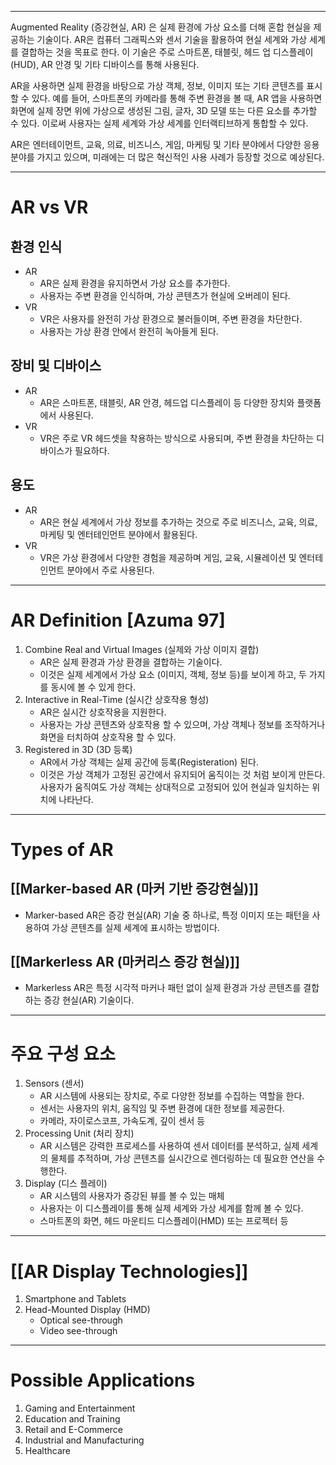 
---

Augmented Reality (증강현실, AR) 은 실제 환경에 가상 요소를 더해 혼합 현실을 제공하는 기술이다. AR은 컴퓨터 그래픽스와 센서 기술을 활용하여 현실 세계와 가상 세계를 결합하는 것을 목표로 한다. 이 기술은 주로 스마트폰, 태블릿, 헤드 업 디스플레이(HUD), AR 안경 및 기타 디바이스를 통해 사용된다.

AR을 사용하면 실제 환경을 바탕으로 가상 객체, 정보, 이미지 또는 기타 콘텐츠를 표시할 수 있다. 예를 들어, 스마트폰의 카메라를 통해 주변 환경을 볼 때, AR 앱을 사용하면 화면에 실제 장면 위에 가상으로 생성된 그림, 글자, 3D 모델 또는 다른 요소를 추가할 수 있다. 이로써 사용자는 실제 세계와 가상 세계를 인터랙티브하게 통합할 수 있다.

AR은 엔터테이먼트, 교육, 의료, 비즈니스, 게임, 마케팅 및 기타 분야에서 다양한 응용 분야를 가지고 있으며, 미래에는 더 많은 혁신적인 사용 사례가 등장할 것으로 예상된다.

---
# AR vs VR

## 환경 인식

- AR
  - AR은 실제 환경을 유지하면서 가상 요소를 추가한다.
  - 사용자는 주변 환경을 인식하며, 가상 콘텐츠가 현실에 오버레이 된다.
- VR
  - VR은 사용자를 완전히 가상 환경으로 불러들이며, 주변 환경을 차단한다.
  - 사용자는 가상 환경 안에서 완전히 녹아들게 된다.

## 장비 및 디바이스

- AR
  - AR은 스마트폰, 태블릿, AR 안경, 헤드업 디스플레이 등 다양한 장치와 플랫폼에서 사용된다.
- VR
  - VR은 주로 VR 헤드셋을 착용하는 방식으로 사용되며, 주변 환경을 차단하는 디바이스가 필요하다.

## 용도

- AR
  - AR은 현실 세계에서 가상 정보를 추가하는 것으로 주로 비즈니스, 교육, 의료, 마케팅 및 엔터테인먼트 분야에서 활용된다.
- VR
  - VR은 가상 환경에서 다양한 경험을 제공하며 게임, 교육, 시뮬레이션 및 엔터테인먼트 분야에서 주로 사용된다.

---
# AR Definition [Azuma 97]

1. Combine Real and Virtual Images (실제와 가상 이미지 결합)
   - AR은 실제 환경과 가상 환경을 결합하는 기술이다.
   - 이것은 실제 세계에서 가상 요소 (이미지, 객체, 정보 등)를 보이게 하고, 두 가지를 동시에 볼 수 있게 한다.
2. Interactive in Real-Time (실시간 상호작용 형성)
   - AR은 실시간 상호작용을 지원한다.
   - 사용자는 가상 콘텐츠와 상호작용 할 수 있으며, 가상 객체나 정보를 조작하거나 화면을 터치하여 상호작용 할 수 있다.
3. Registered in 3D (3D 등록)
   - AR에서 가상 객체는 실제 공간에 등록(Registeration) 된다.
   - 이것은 가상 객체가 고정된 공간에서 유지되어 움직이는 것 처럼 보이게 만든다. 사용자가 움직여도 가상 객체는 상대적으로 고정되어 있어 현실과 일치하는 위치에 나타난다.

---
# Types of AR

## [[Marker-based AR (마커 기반 증강현실)]]

- Marker-based AR은 증강 현실(AR) 기술 중 하나로, 특정 이미지 또는 패턴을 사용하여 가상 콘텐츠를 실제 세계에 표시하는 방법이다.
## [[Markerless AR (마커리스 증강 현실)]]

- Markerless AR은 특정 시각적 마커나 패턴 없이 실제 환경과 가상 콘텐츠를 결합하는 증강 현실(AR) 기술이다.

---
# 주요 구성 요소

1. Sensors (센서)
   - AR 시스템에 사용되는 장치로, 주로 다양한 정보를 수집하는 역할을 한다.
   - 센서는 사용자의 위치, 움직임 및 주변 환경에 대한 정보를 제공한다.
   - 카메라, 자이로스코프, 가속도계, 깊이 센서 등
2. Processing Unit (처리 장치)
   - AR 시스템은 강력한 프로세스를 사용하여 센서 데이터를 분석하고, 실제 세계의 물체를 추적하며, 가상 콘텐츠를 실시간으로 렌더링하는 데 필요한 연산을 수행한다.
3. Display (디스 플레이)
   - AR 시스템의 사용자가 증강된 뷰를 볼 수 있는 매체
   - 사용자는 이 디스플레이를 통해 실제 세계와 가상 세계를 함께 볼 수 있다.
   - 스마트폰의 화면, 헤드 마운티드 디스플레이(HMD) 또는 프로젝터 등

---
# [[AR Display Technologies]]

1. Smartphone and Tablets
2. Head-Mounted Display (HMD)
   - Optical see-through
   - Video see-through

---
# Possible Applications

1. Gaming and Entertainment
2. Education and Training
3. Retail and E-Commerce
4. Industrial and Manufacturing
5. Healthcare
